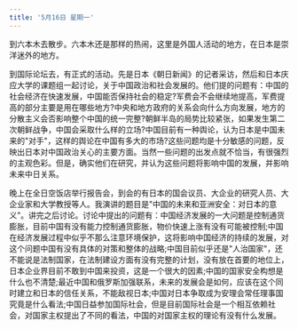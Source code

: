 ```yaml
---
title: '5月16日 星期一'
---
```


到六本木去散步。六本木还是那样的热闹，这里是外国人活动的地方，在日本是崇洋迷外的地方。

到国际论坛去，有正式的活动。先是日本《朝日新闻》的记者采访，然后和日本庆应大学的课题组一起讨论，关于中国政治和社会发展的。他们提的问题有：中国的社会经济在快速发展，中国能否保持社会的稳定?军费会不会继续地提高，军费提高的部分主要是用在哪些地方?中央和地方政府的关系会向什么方向发展，地方的分散主义会否影响整个中国的统一完整?朝鲜半岛的局势比较紧张，如果发生第二次朝鲜战争，中国会采取什么样的立场?中国目前有一种舆论，认为日本是中国未来的"对手"，这样的舆论在中国有多大的市场?这些问题均是十分敏感的问题，反映出日本对中国政治关心的主要方面。当然一些问题的出发点就不恰当，有很强烈的主观色彩。但是，确实他们在研究，并认为这些问题将影响中国的发展，并影响未来中日关系。

晚上在全日空饭店举行报告会，到会的有日本的国会议员、大企业的研究人员、大企业家和大学教授等人。我演讲的题目是"中国的未来和亚洲安全：对日本的意义"。讲完之后讨论。讨论中提出的问题有：中国经济发展的一大问题是控制通货膨胀，目前中国有没有能力控制通货膨胀，物价快速上涨有没有可能被控制;中国在经济发展过程中似乎不那么注意环境保护，这将影响中国经济的持续的发展，对这个问题中国有没有具体的对策和整体的战略;中国目前似乎还是"人治国家"，还不能说是法制国家，在法制建设方面有没有完整的计划，没有放在首要的地位上，日本企业界目前不敢到中国来投资，这是一个很大的因素;中国的国家安全构想是什么也不清楚;最近中国和俄罗斯加强联系，未来的发展会是如何，应该在这个同时建立和日本的信任关系，不能敌视日本;中国对日本争取成为安理会常任理事国究竟是什么看法;中国日益参加国际社会，但是目前国际社会是一个相互依赖社会，对国家主权提出了不同的看法，中国的对国家主权的理论有没有什么发展。

